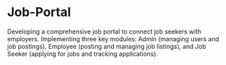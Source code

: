 # Job-Portal
Developing a comprehensive job portal to connect job seekers with employers. Implementing three key modules: Admin (managing users and job postings), Employee (posting and managing job listings), and Job Seeker (applying for jobs and tracking applications).
